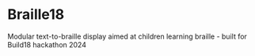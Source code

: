 # Braille18
Modular text-to-braille display aimed at children learning braille - built for Build18 hackathon 2024
